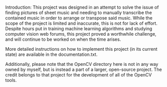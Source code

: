 Introduction:
This project was designed in an attempt to solve the issue of finding pictures of sheet music and needing to manually transcribe the contained music in order to arrange or transpose said music. While the scope of the project is limited and inaccurate, this is not for lack of effort. Despite hours put in training machine learning algorithms and studying computer vision web forums, this project proved a worthwhile challenge, and will continue to be worked on when the time arises. 

More detailed instructions on how to implement this project (in its current state) are available in the documentation.txt. 

Additionally, please note that the OpenCV directory here is not in any way owned by myself, but is instead a part of a larger, open-source project. The credit belongs to that project for the development of all of the OpenCV tools. 
